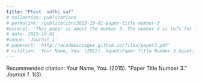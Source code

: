 ```yaml
---
title: "Ptest  sdfkj saf"
# collection: publications
# permalink: /publication/2015-10-01-paper-title-number-3
#excerpt: 'This paper is about the number 3. The number 4 is left for future work.'
# date: 2015-10-01
#venue: 'Journal 1'
# paperurl: 'http://academicpages.github.io/files/paper3.pdf'
# citation: 'Your Name, You. (2015). &quot;Paper Title Number 3.&quot; <i>Journal 1</i>. 1(3).'
---
```

<!-- [Download paper here](http://academicpages.github.io/files/paper3.pdf) -->
Recommended citation: Your Name, You. (2015). "Paper Title Number 3." <i>Journal 1</i>. 1(3).